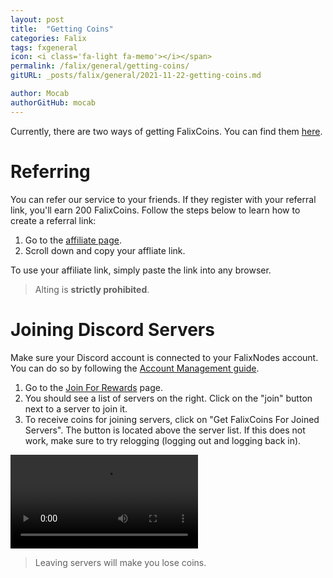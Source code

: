 ```yaml
---
layout: post
title:  "Getting Coins"
categories: Falix
tags: fxgeneral
icon: <i class='fa-light fa-memo'></i></span>
permalink: /falix/general/getting-coins/
gitURL: _posts/falix/general/2021-11-22-getting-coins.md

author: Mocab
authorGitHub: mocab
---
```


Currently, there are two ways of getting FalixCoins. You can find them [here](https://client.falixnodes.net/coins).

# Referring
You can refer our service to your friends. If they register with your referral link, you'll earn 200 FalixCoins. Follow the steps below to learn how to create a referral link:
1. Go to the [affiliate page](https://client.falixnodes.net/affiliate/index).
2. Scroll down and copy your affliate link.

To use your affiliate link, simply paste the link into any browser.

> Alting is **strictly prohibited**.

# Joining Discord Servers

Make sure your Discord account is connected to your FalixNodes account. You can do so by following the [Account Management guide](https://help.falixnodes.net/falix/general/account-management/).

1. Go to the [Join For Rewards](https://client.falixnodes.net/join_for_rewards) page.
2. You should see a list of servers on the right. Click on the "join" button next to a server to join it.
3. To receive coins for joining servers, click on "Get FalixCoins For Joined Servers". The button is located above the server list. If this does not work, make sure to try relogging (logging out and logging back in).

<video controls preload="auto"><source
 src="../../../assets/videos/getting-coins/j4r.webm" type="video/webm"
 /></video>

> Leaving servers will make you lose coins.
